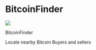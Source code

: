# BitcoinFinder
![](https://travis-ci.org/xilosada/BitcoinFinder.svg?branch=master)

BitcoinFinder 

Locate nearby Bitcoin Buyers and sellers